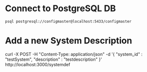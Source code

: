 # Connect to PostgreSQL DB

`psql postgresql://configmaster@localhost:5433/configmaster`

# Add a new System Description

curl -X POST -H "Content-Type: application/json"  -d '{ "system_id" : "testSystem", "description" : "testdescription" }' http://localhost:3000/systemdef

